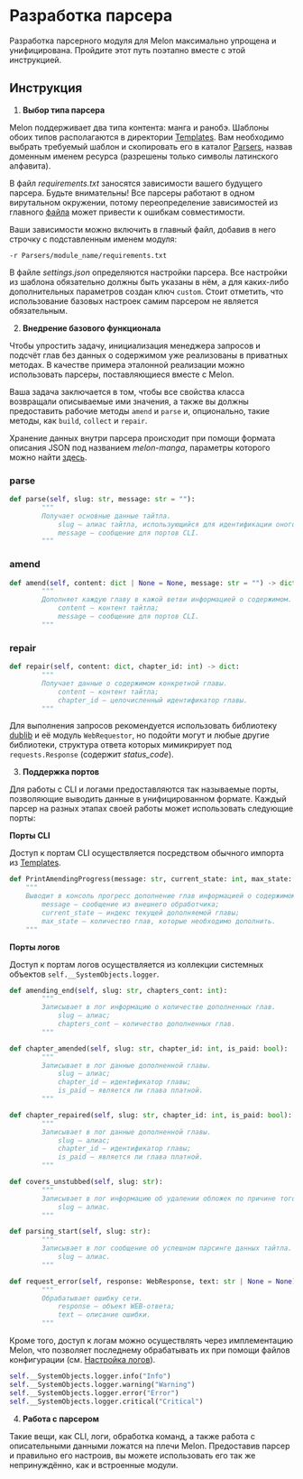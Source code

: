 # Разработка парсера
Разработка парсерного модуля для Melon максимально упрощена и унифицирована. Пройдите этот путь поэтапно вместе с этой инструкцией.

## Инструкция

1. **Выбор типа парсера**

Melon поддерживает два типа контента: манга и ранобэ. Шаблоны обоих типов располагаются в директории [Templates](/Docs/Templates). Вам необходимо выбрать требуемый шаблон и скопировать его в каталог [Parsers](/Parsers), назвав доменным именем ресурса (разрешены только символы латинского алфавита).

В файл _requirements.txt_ заносятся зависимости вашего будущего парсера. Будьте внимательны! Все парсеры работают в одном вирутальном окружении, потому переопределение зависимостей из главного [файла](/requirements.txt) может привести к ошибкам совместимости.

Ваши зависимости можно включить в главный файл, добавив в него строчку с подставленным именем модуля:
```
-r Parsers/module_name/requirements.txt
```

В файле _settings.json_ определяются настройки парсера. Все настройки из шаблона обязательно должны быть указаны в нём, а для каких-либо дополнительных параметров создан ключ `custom`. Стоит отметить, что использование базовых настроек самим парсером не является обязательным.

2. **Внедрение базового функционала**

Чтобы упростить задачу, инициализация менеджера запросов и подсчёт глав без данных о содержимом уже реализованы в приватных методах. В качестве примера эталонной реализации можно использовать парсеры, поставляющиеся вместе с Melon.

Ваша задача заключается в том, чтобы все свойства класса возвращали описываемые ими значения, а также вы должны предоставить рабочие методы `amend` и `parse` и, опционально, такие методы, как `build`, `collect` и `repair`.

Хранение данных внутри парсера происходит при помощи формата описания JSON под названием _melon-manga_, параметры которого можно найти [здесь](/Docs/Examples/melon-manga.md).

### parse
```Python
def parse(self, slug: str, message: str = ""):
		"""
		Получает основные данные тайтла.
			slug – алиас тайтла, использующийся для идентификации оного в адресе;
			message – сообщение для портов CLI.
		"""
```
### amend
```Python
def amend(self, content: dict | None = None, message: str = "") -> dict:
		"""
		Дополняет каждую главу в кажой ветви информацией о содержимом.
			content – контент тайтла;
			message – сообщение для портов CLI.
		"""
```

### repair
```Python
def repair(self, content: dict, chapter_id: int) -> dict:
		"""
		Получает данные о содержимом конкретной главы.
			content – контент тайтла;
			chapter_id – целочисленный идентификатор главы.
		"""
```

Для выполнения запросов рекомендуется использовать библиотеку [dublib](https://github.com/DUB1401/dublib) и её модуль `WebRequestor`, но подойти могут и любые другие библиотеки, структура ответа которых мимикрирует под `requests.Response` (содержит _status_code_).

3. **Поддержка портов**

Для работы с CLI и логами предоставляются так называемые порты, позволяющие выводить данные в унифицированном формате. Каждый парсер на разных этапах своей работы может использовать следующие порты:

**Порты CLI**

Доступ к портам CLI осуществляется посредством обычного импорта из [Templates](/Source/CLI/Templates.py).

```Python
def PrintAmendingProgress(message: str, current_state: int, max_state: int):
	"""
	Выводит в консоль прогресс дополнение глав информацией о содержимом.
		message – сообщение из внешнего обработчика;
		current_state – индекс текущей дополняемой главы;
		max_state – количество глав, которые необходимо дополнить.
	"""
```

**Порты логов**

Доступ к портам логов осуществляется из коллекции системных объектов `self.__SystemObjects.logger`.

```Python
def amending_end(self, slug: str, chapters_cont: int):
		"""
		Записывает в лог информацию о количестве дополненных глав.
			slug – алиас;
			chapters_cont – количество дополненных глав.
		"""
```

```Python
def chapter_amended(self, slug: str, chapter_id: int, is_paid: bool):
		"""
		Записывает в лог данные дополненной главы.
			slug – алиас;
			chapter_id – идентификатор главы;
			is_paid – является ли глава платной.
		"""
```

```Python
def chapter_repaired(self, slug: str, chapter_id: int, is_paid: bool):
		"""
		Записывает в лог данные дополненной главы.
			slug – алиас;
			chapter_id – идентификатор главы;
			is_paid – является ли глава платной.
		"""
```

```Python
def covers_unstubbed(self, slug: str):
		"""
		Записывает в лог информацию об удалении обложек по причине того, что те являются заглушками.
			slug – алиас.
		"""
```

```Python
def parsing_start(self, slug: str):
		"""
		Записывает в лог сообщение об успешном парсинге данных тайтла.
			slug – алиас.
		"""
```

```Python
def request_error(self, response: WebResponse, text: str | None = None):
		"""
		Обрабатывает ошибку сети.
			response – объект WEB-ответа;
			text – описание ошибки.
		"""
```

Кроме того, доступ к логам можно осуществлять через имплементацию Melon, что позволяет последнему обрабатывать их при помощи файлов конфигурации (см. [Настройка логов](/Docs/LOGGER.md)).

```Python
self.__SystemObjects.logger.info("Info")
self.__SystemObjects.logger.warning("Warning")
self.__SystemObjects.logger.error("Error")
self.__SystemObjects.logger.critical("Critical")	
```

4. **Работа с парсером**

Такие вещи, как CLI, логи, обработка команд, а также работа с описательными данными ложатся на плечи Melon. Предоставив парсер и правильно его настроив, вы можете использовать его так же непринуждённо, как и встроенные модули.

